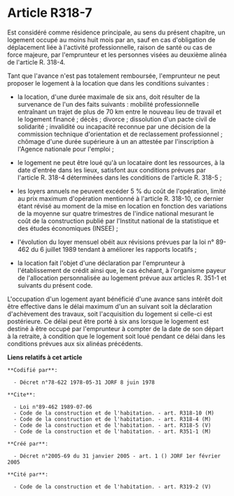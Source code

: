 # Article R318-7

Est considéré comme résidence principale, au sens du présent chapitre, un logement occupé au moins huit mois par an, sauf en
cas d'obligation de déplacement liée à l'activité professionnelle, raison de santé ou cas de force majeure, par l'emprunteur
et les personnes visées au deuxième alinéa de l'article R. 318-4.

Tant que l'avance n'est pas totalement remboursée, l'emprunteur ne peut proposer le logement à la location que dans les
conditions suivantes :

- la location, d'une durée maximale de six ans, doit résulter de la survenance de l'un des faits suivants : mobilité
professionnelle entraînant un trajet de plus de 70 km entre le nouveau lieu de travail et le logement financé ; décès ;
divorce ; dissolution d'un pacte civil de solidarité ; invalidité ou incapacité reconnue par une décision de la commission
technique d'orientation et de reclassement professionnel ; chômage d'une durée supérieure à un an attestée par l'inscription
à l'Agence nationale pour l'emploi ;

- le logement ne peut être loué qu'à un locataire dont les ressources, à la date d'entrée dans les lieux, satisfont aux
conditions prévues par l'article R. 318-4 déterminées dans les conditions de l'article R. 318-5 ;

- les loyers annuels ne peuvent excéder 5 % du coût de l'opération, limité au prix maximum d'opération mentionné à l'article
R. 318-10, ce dernier étant révisé au moment de la mise en location en fonction des variations de la moyenne sur quatre
trimestres de l'indice national mesurant le coût de la construction publié par l'Institut national de la statistique et des
études économiques (INSEE) ;

- l'évolution du loyer mensuel obéit aux révisions prévues par la loi n° 89-462 du 6 juillet 1989 tendant à améliorer les
rapports locatifs ;

- la location fait l'objet d'une déclaration par l'emprunteur à l'établissement de crédit ainsi que, le cas échéant, à
l'organisme payeur de l'allocation personnalisée au logement prévue aux articles R. 351-1 et suivants du présent code.

L'occupation d'un logement ayant bénéficié d'une avance sans intérêt doit être effective dans le délai maximum d'un an
suivant soit la déclaration d'achèvement des travaux, soit l'acquisition du logement si celle-ci est postérieure. Ce délai
peut être porté à six ans lorsque le logement est destiné à être occupé par l'emprunteur à compter de la date de son départ à
la retraite, à condition que le logement soit loué pendant ce délai dans les conditions prévues aux six alinéas précédents.

**Liens relatifs à cet article**

	**Codifié par**:

	  - Décret n°78-622 1978-05-31 JORF 8 juin 1978

	**Cite**:

	  - Loi n°89-462 1989-07-06
	  - Code de la construction et de l'habitation. - art. R318-10 (M)
	  - Code de la construction et de l'habitation. - art. R318-4 (M)
	  - Code de la construction et de l'habitation. - art. R318-5 (V)
	  - Code de la construction et de l'habitation. - art. R351-1 (M)

	**Créé par**:

	  - Décret n°2005-69 du 31 janvier 2005 - art. 1 () JORF 1er février 2005

	**Cité par**:

	  - Code de la construction et de l'habitation. - art. R319-2 (V)
